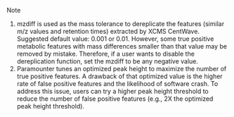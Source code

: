 Note

1. mzdiff is used as the mass tolerance to dereplicate the features (similar m/z values and retention times) extracted by XCMS CentWave. Suggested default value: 0.001 or 0.01. However, some true positive metabolic features with mass differences smaller than that value may be removed by mistake. Therefore, if a user wants to disable the dereplication function, set the mzdiff to be any negative value.
2. Paramounter tunes an optimized peak height to maximize the number of true positive features. A drawback of that optimized value is the higher rate of false positive features and the likelihood of software crash. To address this issue, users can try a higher peak height threshold to reduce the number of false positive features (e.g., 2X the optimized peak height threshold).
